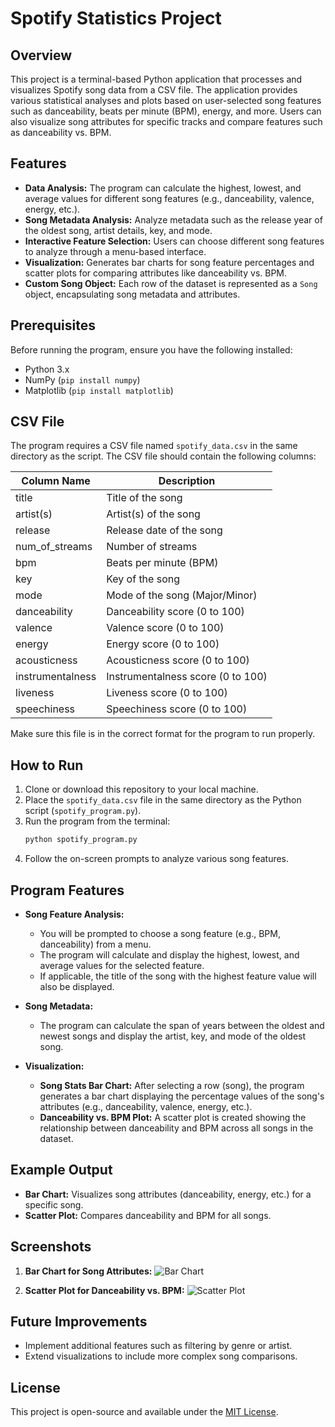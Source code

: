 # Spotify Statistics Project

## Overview
This project is a terminal-based Python application that processes and visualizes Spotify song data from a CSV file. The application provides various statistical analyses and plots based on user-selected song features such as danceability, beats per minute (BPM), energy, and more. Users can also visualize song attributes for specific tracks and compare features such as danceability vs. BPM.

## Features
- **Data Analysis:** The program can calculate the highest, lowest, and average values for different song features (e.g., danceability, valence, energy, etc.).
- **Song Metadata Analysis:** Analyze metadata such as the release year of the oldest song, artist details, key, and mode.
- **Interactive Feature Selection:** Users can choose different song features to analyze through a menu-based interface.
- **Visualization:** Generates bar charts for song feature percentages and scatter plots for comparing attributes like danceability vs. BPM.
- **Custom Song Object:** Each row of the dataset is represented as a `Song` object, encapsulating song metadata and attributes.

## Prerequisites
Before running the program, ensure you have the following installed:
- Python 3.x
- NumPy (`pip install numpy`)
- Matplotlib (`pip install matplotlib`)

## CSV File
The program requires a CSV file named `spotify_data.csv` in the same directory as the script. The CSV file should contain the following columns:

| Column Name       | Description                            |
|-------------------|----------------------------------------|
| title             | Title of the song                      |
| artist(s)         | Artist(s) of the song                  |
| release           | Release date of the song               |
| num_of_streams    | Number of streams                      |
| bpm               | Beats per minute (BPM)                 |
| key               | Key of the song                        |
| mode              | Mode of the song (Major/Minor)         |
| danceability      | Danceability score (0 to 100)          |
| valence           | Valence score (0 to 100)               |
| energy            | Energy score (0 to 100)                |
| acousticness      | Acousticness score (0 to 100)          |
| instrumentalness  | Instrumentalness score (0 to 100)      |
| liveness          | Liveness score (0 to 100)              |
| speechiness       | Speechiness score (0 to 100)           |

Make sure this file is in the correct format for the program to run properly.

## How to Run
1. Clone or download this repository to your local machine.
2. Place the `spotify_data.csv` file in the same directory as the Python script (`spotify_program.py`).
3. Run the program from the terminal:
   ```bash
   python spotify_program.py
4. Follow the on-screen prompts to analyze various song features.

## Program Features
- **Song Feature Analysis:**
  - You will be prompted to choose a song feature (e.g., BPM, danceability) from a menu.
  - The program will calculate and display the highest, lowest, and average values for the selected feature.
  - If applicable, the title of the song with the highest feature value will also be displayed.

- **Song Metadata:**
  - The program can calculate the span of years between the oldest and newest songs and display the artist, key, and mode of the oldest song.

- **Visualization:**
  - **Song Stats Bar Chart:** After selecting a row (song), the program generates a bar chart displaying the percentage values of the song's attributes (e.g., danceability, valence, energy, etc.).
  - **Danceability vs. BPM Plot:** A scatter plot is created showing the relationship between danceability and BPM across all songs in the dataset.

## Example Output
- **Bar Chart:** Visualizes song attributes (danceability, energy, etc.) for a specific song.
- **Scatter Plot:** Compares danceability and BPM for all songs.

## Screenshots
1. **Bar Chart for Song Attributes:**
   ![Bar Chart](selected_song_percentages.png)

2. **Scatter Plot for Danceability vs. BPM:**
   ![Scatter Plot](danceability_vs_bpm.png)

## Future Improvements
- Implement additional features such as filtering by genre or artist.
- Extend visualizations to include more complex song comparisons.

## License
This project is open-source and available under the [MIT License](LICENSE).
